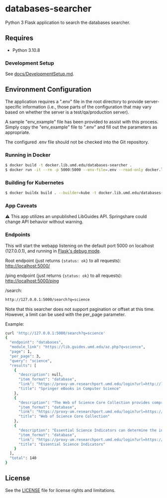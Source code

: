 # databases-searcher

Python 3 Flask application to search the databases searcher.

## Requires

* Python 3.10.8

### Development Setup

See [docs/DevelopmentSetup.md](docs/DevelopmentSetup.md).

## Environment Configuration

The application requires a ".env" file in the root directory to provide
server-specific information (i.e., those parts of the configuration that
may vary based on whether the server is a test/qa/production server).

A sample "env_example" file has been provided to assist with this process.
Simply copy the "env_example" file to ".env" and fill out the parameters as
appropriate.

The configured .env file should not be checked into the Git repository.

### Running in Docker

```bash
$ docker build -t docker.lib.umd.edu/databases-searcher .
$ docker run -it --rm -p 5000:5000 --env-file=.env --read-only docker.lib.umd.edu/databases-searcher
```

### Building for Kubernetes

```bash
$ docker buildx build . --builder=kube -t docker.lib.umd.edu/databases-searcher:VERSION --push
```

### App Caveats

⚠️ This app utilizes an unpublished LibGuides API. Springshare could change
API behavior without warning.

### Endpoints

This will start the webapp listening on the default port 5000 on localhost
(127.0.0.1), and running in [Flask's debug mode].

Root endpoint (just returns `{status: ok}` to all requests):
<http://localhost:5000/>

/ping endpoint (just returns `{status: ok}` to all requests):
<http://localhost:5000/ping>

/search:

```bash
http://127.0.0.1:5000/search?q=science
```

Note that this searcher does not support pagination or offset at this time.
However, a limit can be used with the per_page parameter.

Example:

```bash
curl 'http://127.0.0.1:5000/search?q=science'
{
  "endpoint": "databases",
  "module_link": "https://lib.guides.umd.edu/az.php?q=science",
  "page": 1,
  "per_page": 3,
  "query": "science",
  "results": [
    {
      "description": null,
      "item_format": "database",
      "link": "https://proxy-um.researchport.umd.edu/login?url=http://link.springer.com/search?facet-discipline=%22Computer+Science%22",
      "title": "Springer eBooks in Computer Science"
    },
    {
      "description": "The Web of Science Core Collection provides comprehensive coverage of the sciences, social sciences, and arts, and humanities across journals, books and conference proceedings. It indexes more than 5,700 major journals across 164 scientific disciplines. The best database for finding what papers have cited other papers. Cited references can be traced forward in time. Web of Science Training Materials available here: http://wokinfo.com/training_support/training/web-of-science",
      "item_format": "database",
      "link": "https://proxy-um.researchport.umd.edu/login?url=https://webofscience.com/",
      "title": "Web of Science Core Collection"
    },
    {
      "description": "Essential Science Indicators can determine the influential individuals, institutions, papers, publications, and countries in their field of study as well as emerging research areas that can impact their work. This unique and comprehensive compilation of science performance statistics and science trends data is based on journal article publication counts and citation data from Thomson Reuters databases. It is an analytical resource for policymakers, administrators, analysts and information specialists in government agencies, universities, corporations, private laboratories, publishing companies and foundations, as well as members of the scientific press and recruiters. Essential Science Indicators (ESI) is useful tool to help answer questions about research performance. For example: Which institutions produce the most highly-cited research in a particular field? Where does our institution rank in this group? Who are the most influential researchers in this field? Is our institutions citation activity on an upward or downward trend? How did changes in funding influence the impact of research in a particular country or institute? Which are the hottest topics in research right now? How does my article's citation count compare to similar articles? ESI produces a variety of metrics and features such as Top 1% of Scientists and Institutions; Top 50% of Journals and Countries/Territories; Highly Cited Papers: Top 1% of cited papers per discipline; Hot Papers: Papers from the last two years that were cited the most (top 0.1%) in the last 2 months; Research Fronts: Creates clusters of highly cited articles, useful for identifying ground breaking discoveries",
      "item_format": "database",
      "link": "https://proxy-um.researchport.umd.edu/login?url=https://esi.clarivate.com/IndicatorsAction.action",
      "title": "Essential Science Indicators"
    }
  ],
  "total": 140
}
```

[Flask's debug mode]: https://flask.palletsprojects.com/en/2.2.x/cli/?highlight=debug%20mode

## License

See the [LICENSE](LICENSE.txt) file for license rights and limitations.
